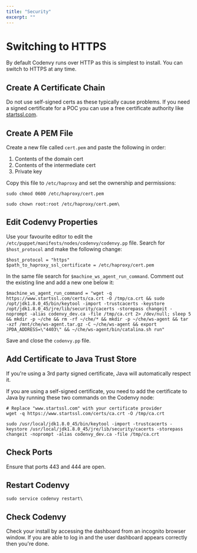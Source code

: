```yaml
---
title: "Security"
excerpt: ""
---
```

# Switching to HTTPS  
By default Codenvy runs over HTTP as this is simplest to install. You can switch to HTTPS at any time.

## Create A Certificate Chain
Do not use self-signed certs as these typically cause problems. If you need a signed certificate for a POC you can use a free certificate authority like [startssl.com](startssl.com).

## Create A PEM File
Create a new file called `cert.pem` and paste the following in order:
1. Contents of the domain cert
2. Contents of the intermediate cert
3. Private key

Copy this file to `/etc/haproxy` and set the ownership and permissions:
```shell  
sudo chmod 0600 /etc/haproxy/cert.pem

sudo chown root:root /etc/haproxy/cert.pem\
```
## Edit Codenvy Properties
Use your favourite editor to edit the `/etc/puppet/manifests/nodes/codenvy/codenvy.pp` file. Search for `$host_protocol` and make the following change:
```shell  
$host_protocol = "https"
$path_to_haproxy_ssl_certificate = /etc/haproxy/cert.pem
```
In the same file search for `$machine_ws_agent_run_command`. Comment out the existing line and add a new one below it:
```shell  
$machine_ws_agent_run_command = "wget -q https://www.startssl.com/certs/ca.crt -O /tmp/ca.crt && sudo /opt/jdk1.8.0_45/bin/keytool -import -trustcacerts -keystore /opt/jdk1.8.0_45/jre/lib/security/cacerts -storepass changeit -noprompt -alias codenvy_dev.ca -file /tmp/ca.crt 2> /dev/null; sleep 5 && mkdir -p ~/che && rm -rf ~/che/* && mkdir -p ~/che/ws-agent && tar -xzf /mnt/che/ws-agent.tar.gz -C ~/che/ws-agent && export JPDA_ADDRESS=\"4403\" && ~/che/ws-agent/bin/catalina.sh run"
```
Save and close the `codenvy.pp` file.

## Add Certificate to Java Trust Store
If you're using a 3rd party signed certificate, Java will automatically respect it.

If you are using a self-signed certificate, you need to add the certificate to Java by running these two commands on the Codenvy node:
```shell  
# Replace "www.startssl.com" with your certificate provider
wget -q https://www.startssl.com/certs/ca.crt -O /tmp/ca.crt

sudo /usr/local/jdk1.8.0_45/bin/keytool -import -trustcacerts -keystore /usr/local/jdk1.8.0_45/jre/lib/security/cacerts -storepass changeit -noprompt -alias codenvy_dev.ca -file /tmp/ca.crt
```
## Check Ports
Ensure that ports 443 and 444 are open.

## Restart Codenvy
```shell  
sudo service codenvy restart\
```
## Check Codenvy
Check your install by accessing the dashboard from an incognito browser window. If you are able to log in and the user dashboard appears correctly then you're done.

